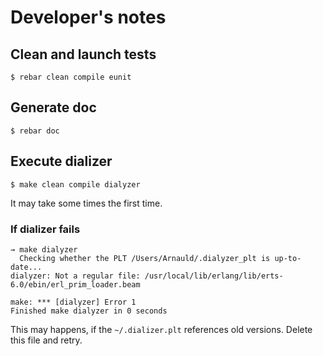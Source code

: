 # Developer's notes

## Clean and launch tests

```
$ rebar clean compile eunit
```

## Generate doc

```
$ rebar doc
```

## Execute dializer

```
$ make clean compile dialyzer
```

It may take some times the first time. 


### If dializer fails

```
→ make dialyzer
  Checking whether the PLT /Users/Arnauld/.dialyzer_plt is up-to-date...
dialyzer: Not a regular file: /usr/local/lib/erlang/lib/erts-6.0/ebin/erl_prim_loader.beam

make: *** [dialyzer] Error 1
Finished make dialyzer in 0 seconds
```

This may happens, if the `~/.dializer.plt` references old versions. Delete this file and retry.